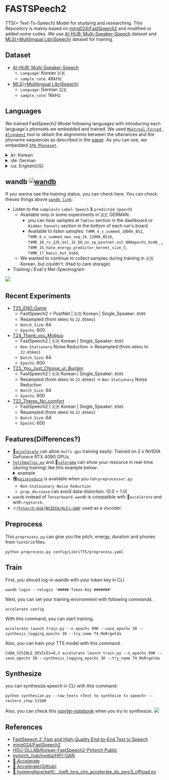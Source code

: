 # FASTSPeech2
 TTS(= Text-To-Speech) Model for studying and researching. This Repository is mainly based on [ming024/FastSpeech2](https://github.com/ming024/FastSpeech2) and modified or added some codes. We use [AI-HUB: Multi-Speaker-Speech](https://aihub.or.kr/aihubdata/data/view.do?currMenu=115&topMenu=100&aihubDataSe=realm&dataSetSn=542) dataset and [MLS(=Multilingual LibriSpeech)](https://www.openslr.org/94/) dataset for training. 

## Dataset
- [AI-HUB: Multi-Speaker-Speech](https://aihub.or.kr/aihubdata/data/view.do?currMenu=115&topMenu=100&aihubDataSe=realm&dataSetSn=542)
  - `Language`: Korean :kr:
  - `sample_rate`: 48kHz
- [MLS(=Multilingual LibriSpeech)](https://www.openslr.org/94/)
  - `Language`: German :de:
  - `sample_rate`: 16kHz


## Languages
 We trained FastSpeech2 Model following languages with introducing each language's phonsets we embedded and trained. We used [`Montreal-Forced Alignment`](https://montreal-forced-aligner.readthedocs.io/en/latest/user_guide/workflows/alignment.html) tool to obtain the alignments between the utterances and the phoneme sequences as described in the [paper](https://arxiv.org/pdf/2006.04558.pdf). As you can see, we embedded [`IPA Phoneset`](https://en.wikipedia.org/wiki/International_Phonetic_Alphabet). 
<details>
<summary>:kr: Korean</summary>
<div>
<a href="https://mfa-models.readthedocs.io/en/latest/dictionary/Korean/Korean%20MFA%20dictionary%20v2_0_0a.html">Korean MFA dictionary v2.0.0a</a> : <code style="white-space:nowrap;"> 'b d dʑ e eː h i iː j k kʰ k̚ k͈ m n o oː p pʰ p̚ p͈ s sʰ s͈ t tɕ tɕʰ tɕ͈ tʰ t̚ t͈ u uː w x ç ŋ ɐ ɕʰ ɕ͈ ɛ ɛː ɡ ɣ ɥ ɦ ɨ ɨː ɭ ɰ ɲ ɸ ɾ ʌ ʌː ʎ ʝ β'</code>
</div>
</details>

<details>
<summary>:de: German</summary>
<div>
<a href="https://mfa-models.readthedocs.io/en/latest/dictionary/German/German%20MFA%20dictionary%20v2_0_0a.html">German MFA dictionary v2.0.0a</a> : <code style="white-space:nowrap;">a aj aw aː b c cʰ d eː f h iː j k kʰ l l̩ m m̩ n n̩ oː p pf pʰ s t ts tʃ tʰ uː v x yː z ç øː ŋ œ ɐ ɔ ɔʏ ə ɛ ɟ ɡ ɪ ɲ ʁ ʃ ʊ ʏ</code>
</div>
</details>

<details>
<summary>:us: English(US)</summary>
<div>
<a href="https://mfa-models.readthedocs.io/en/latest/dictionary/English/English%20MFA%20dictionary%20v2_2_1.html">English MFA dictionary v2.2.1</a> : <code style="white-space:nowrap;">a aj aw aː b bʲ c cʰ cʷ d dʒ dʲ d̪ e ej f fʲ fʷ h i iː j k kp kʰ kʷ l m mʲ m̩ n n̩ o ow p pʰ pʲ pʷ s t tʃ tʰ tʲ tʷ t̪ u uː v vʲ vʷ w z æ ç ð ŋ ɐ ɑ ɑː ɒ ɒː ɔ ɔj ə əw ɚ ɛ ɛː ɜ ɜː ɝ ɟ ɟʷ ɡ ɡb ɡʷ ɪ ɫ ɫ̩ ɲ ɹ ɾ ɾʲ ɾ̃ ʃ ʉ ʉː ʊ ʎ ʒ ʔ θ</code>
</div>
</details>


## wandb [![wandb](https://raw.githubusercontent.com/wandb/assets/main/wandb-github-badge-gradient.svg)](https://wandb.ai/wako/FASTSpeech2?workspace=user-wako)
 If you wanna see the training status, you can check here. You can check theses things above [`wandb link`](https://wandb.ai/wako/FASTSpeech2?workspace=user-wako):
- Listen to the `samples`(= `Label Speech` & `predicted Speech`)
  - Available only in some experiments in :de: GERMAN.
    - you can hear samples at `Tables` section in the dashboard or `Hidden Pannels` section in the bottom of each run's board.
    - Available to listen samples: `T4MR_4_x_summed_1800k_BS1`, `T4MR_6_x_summed_max_seq_2k_1200k_BS16`, `T4MR_10_rs_22k_msl_1k_DO_on_vp_postnet_out_800epochs_bs48__`, `T4MR_15_hate_energy_predictor_kernel_size_5`, `T4MR_17_basic_but_bs64`, 
  - We wanted to continue to collect samples during training in :kr: Korean, but couldn't. (Had to care storage)
- Training / Eval's Mel-Spectrogram

 <img src="/imgs/스크린샷 2023-11-20 오후 9.30.33.png" width="83%"></img>

## Recent Experiments
- [T25_END_Game](https://wandb.ai/wako/FASTSpeech2/runs/jmgusg30?workspace=user-wako)
  - FastSpeech2 + PostNet | :kr: Korean | Single_Speaker: `8505`
  - Resampled (from `48kHz` to `22.05kHz`) 
  - `Batch_Size`: 64
  - `Epochs`: 600
- [T24_Thank_you_Mobius](https://wandb.ai/wako/FASTSpeech2/runs/dzitww6h?workspace=user-wako):
  - FastSpeech2 | :kr: Korean | Single_Speaker: `8505`
  - `Non-Stationary` Noise Reduction -> Resampled (from `48kHz` to `22.05kHz`) 
  - `Batch_Size`: 64
  - `Epochs`: 600
- [T23_You_Just_Chosse_ur_Burden](https://wandb.ai/wako/FASTSpeech2/runs/3nkazngt?workspace=user-wako)
  - FastSpeech2 | :kr: Korean | Single_Speaker: `8505`
  - Resampled (from `48kHz` to `22.05kHz`) -> `Non-Stationary` Noise Reduction
  - `Batch_Size`: 64
  - `Epochs`: 600
- [T22_Theres_No_comfort](https://wandb.ai/wako/FASTSpeech2/runs/7gzyljgd?workspace=user-wako)
  - FastSpeech2 | :kr: Korean | Single_Speaker: `8505`
  - Resampled (from `48kHz` to `22.05kHz`) 
  - `Batch_Size`: 64
  - `Epochs`: 600

## Features(Differences?)
- 🤗[`accelerate`](https://github.com/huggingface/accelerate) can allow `multi-gpu` training easily: Trained on 2 x NVIDIA GeForece RTX 4090 GPUs. 
- [`torchmalloc.py`](https://github.com/elu-lab/FASTSPeech2/blob/main/torchmalloc.py) and :rainbow:[`colorama`](https://github.com/tartley/colorama) can show your resource in real-time (during training) like this example below:
  <details>
  <summary> example </summary>
  <div>
   Referred: <a href="https://github.com/huggingface/peft/blob/main/examples/causal_language_modeling/peft_lora_clm_accelerate_ds_zero3_offload.py">🤗huggingface/peft/ .. example</a> <br/>   
  <img src="/imgs/스크린샷 2023-11-20 오후 11.25.09.png" width="60%"></img>
  </div>
  </details>
- :mute:[`noisereduce`](https://github.com/timsainb/noisereduce) is available when you run `preprocessor.py`.
  - `Non-Stataionary Noise Reduction`
  - `prop_decrease` can avoid data-distortion. (0.0 ~ 1.0)
- `wandb` instead of `Tensorboard`. `wandb` is compatible with 🤗`accelerate` and with :fire:`pytorch`.
- :fire:[`[Pytorch-Hub]NVIDIA/HiFi-GAN`](https://pytorch.org/hub/nvidia_deeplearningexamples_hifigan/): used as a vocoder.
  

## Preprocess
 This `preprocess.py` can give you the pitch, energy, duration and phones from `TextGrid` files. 
```
python preprocess.py config/LibriTTS/preprocess.yaml 
```

## Train
 First, you should log-in wandb with your token key in CLI. 
```
wandb login --relogin '##### Token Key #######'
```

 Next, you can set your training environment with following commands. 
```
accelerate config
```

 With this command, you can start training. 
```
accelerate launch train.py --n_epochs 990 --save_epochs 50 --synthesis_logging_epochs 30 --try_name T4_MoRrgetda
```

Also, you can train your TTS model with this command.
```
CUDA_VISIBLE_DEVICES=0,3 accelerate launch train.py --n_epochs 990 --save_epochs 50 --synthesis_logging_epochs 30 --try_name T4_MoRrgetda
```

## Synthesize
you can synthesize speech in CLI with this command: 
```
python synthesize.py --raw_texts <Text to syntheize to speech> --restore_step 53100
```
Also, you can check this [jupyter-notebook](https://github.com/elu-lab/FASTSPeech2/blob/main/synthesize_example.ipynb) when you try to synthesize.
 <img src="/imgs/스크린샷 2023-11-20 오후 9.33.27.png" width="83%"></img>


## References
- [FastSpeech 2: Fast and High-Quality End-to-End Text to Speech](https://arxiv.org/abs/2006.04558)
- [ming024/FastSpeech2](https://github.com/ming024/FastSpeech2)
- [HGU-DLLAB/Korean-FastSpeech2-Pytorch
Public](https://github.com/HGU-DLLAB/Korean-FastSpeech2-Pytorch)
- [pytorch_hub/nvidia/HIFI-GAN](https://pytorch.org/hub/nvidia_deeplearningexamples_hifigan/)
- [🤗 Accelerate](https://huggingface.co/docs/accelerate/package_reference/accelerator)
- [🤗 Accelerate(Github)](https://github.com/huggingface/accelerate) 
- [🤗 huggingface/peft/.../peft_lora_clm_accelerate_ds_zero3_offload.py](https://github.com/huggingface/peft/blob/main/examples/causal_language_modeling/peft_lora_clm_accelerate_ds_zero3_offload.py)
